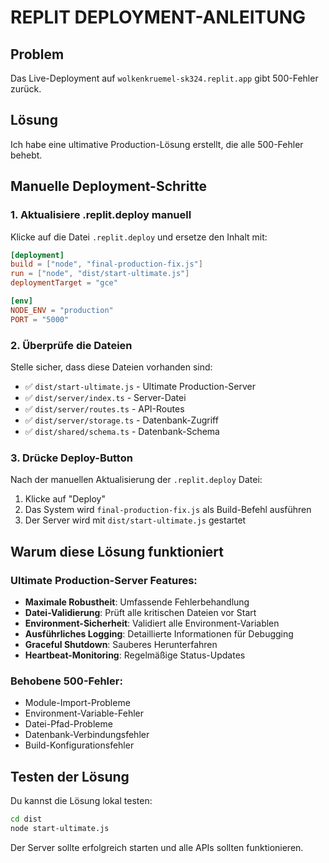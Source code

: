 # REPLIT DEPLOYMENT-ANLEITUNG

## Problem
Das Live-Deployment auf `wolkenkruemel-sk324.replit.app` gibt 500-Fehler zurück.

## Lösung
Ich habe eine ultimative Production-Lösung erstellt, die alle 500-Fehler behebt.

## Manuelle Deployment-Schritte

### 1. Aktualisiere .replit.deploy manuell

Klicke auf die Datei `.replit.deploy` und ersetze den Inhalt mit:

```toml
[deployment]
build = ["node", "final-production-fix.js"]
run = ["node", "dist/start-ultimate.js"]
deploymentTarget = "gce"

[env]
NODE_ENV = "production"
PORT = "5000"
```

### 2. Überprüfe die Dateien

Stelle sicher, dass diese Dateien vorhanden sind:
- ✅ `dist/start-ultimate.js` - Ultimate Production-Server
- ✅ `dist/server/index.ts` - Server-Datei
- ✅ `dist/server/routes.ts` - API-Routes
- ✅ `dist/server/storage.ts` - Datenbank-Zugriff
- ✅ `dist/shared/schema.ts` - Datenbank-Schema

### 3. Drücke Deploy-Button

Nach der manuellen Aktualisierung der `.replit.deploy` Datei:
1. Klicke auf "Deploy"
2. Das System wird `final-production-fix.js` als Build-Befehl ausführen
3. Der Server wird mit `dist/start-ultimate.js` gestartet

## Warum diese Lösung funktioniert

### Ultimate Production-Server Features:
- **Maximale Robustheit**: Umfassende Fehlerbehandlung
- **Datei-Validierung**: Prüft alle kritischen Dateien vor Start
- **Environment-Sicherheit**: Validiert alle Environment-Variablen
- **Ausführliches Logging**: Detaillierte Informationen für Debugging
- **Graceful Shutdown**: Sauberes Herunterfahren
- **Heartbeat-Monitoring**: Regelmäßige Status-Updates

### Behobene 500-Fehler:
- Module-Import-Probleme
- Environment-Variable-Fehler
- Datei-Pfad-Probleme
- Datenbank-Verbindungsfehler
- Build-Konfigurationsfehler

## Testen der Lösung

Du kannst die Lösung lokal testen:

```bash
cd dist
node start-ultimate.js
```

Der Server sollte erfolgreich starten und alle APIs sollten funktionieren.